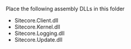 Place the following assembly DLLs in this folder

* Sitecore.Client.dll
* Sitecore.Kernel.dll
* Sitecore.Logging.dll
* Sitecore.Update.dll
